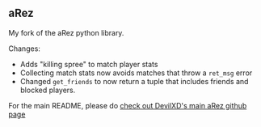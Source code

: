 ## aRez

My fork of the aRez python library.

Changes:
- Adds "killing spree" to match player stats
- Collecting match stats now avoids matches that throw a `ret_msg` error
- Changed `get_friends` to now return a tuple that includes friends and blocked players.

For the main README, please do [check out DevilXD's main aRez github page](https://github.com/DevilXD/aRez)

